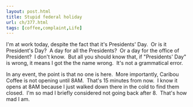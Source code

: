 ```yaml
---
layout: post.html
title: Stupid federal holiday
url: ch/377.html
tags: [coffee,complaint,Life]
---
```

I'm at work today, despite the fact that it's Presidents' Day.  Or is it President's Day?  A day for all the Presidents?  Or a day for the office of President?  I don't know.  But all you should know that, if "Presidents' Day" is wrong, it means I got the the name wrong.  It's not a grammatical error.

In any event, the point is that no one is here.  More importantly, Caribou Coffee is not opening until 8AM.  That's 15 minutes from now.  I know it opens at 8AM because I just walked down there in the cold to find them closed.  I'm so mad I briefly considered not going back after 8.  That's how mad I am.
